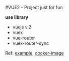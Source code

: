 #VUE2 - Project just for fun

**use library**
- vuejs v.2
- vuex
- vue-router
- vuex-router-sync


Ref: [example](http://vue2-mysocial.jaynarol.com:8081), [docker-image](https://hub.docker.com/r/jaynarol/vue2-mysocial)
